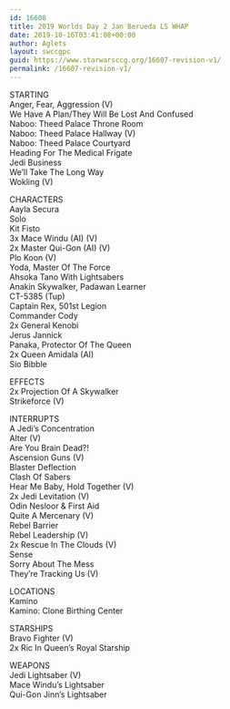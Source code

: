 ```yaml
---
id: 16608
title: 2019 Worlds Day 2 Jan Berueda LS WHAP
date: 2019-10-16T03:41:08+00:00
author: Aglets
layout: swccgpc
guid: https://www.starwarsccg.org/16607-revision-v1/
permalink: /16607-revision-v1/
---
```

STARTING  
Anger, Fear, Aggression (V)  
We Have A Plan/They Will Be Lost And Confused  
Naboo: Theed Palace Throne Room  
Naboo: Theed Palace Hallway (V)  
Naboo: Theed Palace Courtyard  
Heading For The Medical Frigate  
Jedi Business  
We&#8217;ll Take The Long Way  
Wokling (V)

CHARACTERS  
Aayla Secura  
Solo  
Kit Fisto  
3x Mace Windu (AI) (V)  
2x Master Qui-Gon (AI) (V)  
Plo Koon (V)  
Yoda, Master Of The Force  
Ahsoka Tano With Lightsabers  
Anakin Skywalker, Padawan Learner  
CT-5385 (Tup)  
Captain Rex, 501st Legion  
Commander Cody  
2x General Kenobi  
Jerus Jannick  
Panaka, Protector Of The Queen  
2x Queen Amidala (AI)  
Sio Bibble

EFFECTS  
2x Projection Of A Skywalker  
Strikeforce (V)

INTERRUPTS  
A Jedi&#8217;s Concentration  
Alter (V)  
Are You Brain Dead?!  
Ascension Guns (V)  
Blaster Deflection  
Clash Of Sabers  
Hear Me Baby, Hold Together (V)  
2x Jedi Levitation (V)  
Odin Nesloor & First Aid  
Quite A Mercenary (V)  
Rebel Barrier  
Rebel Leadership (V)  
2x Rescue In The Clouds (V)  
Sense  
Sorry About The Mess  
They&#8217;re Tracking Us (V)

LOCATIONS  
Kamino  
Kamino: Clone Birthing Center

STARSHIPS  
Bravo Fighter (V)  
2x Ric In Queen&#8217;s Royal Starship

WEAPONS  
Jedi Lightsaber (V)  
Mace Windu&#8217;s Lightsaber  
Qui-Gon Jinn&#8217;s Lightsaber